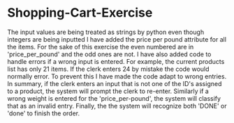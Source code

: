# Shopping-Cart-Exercise

The input values are being treated as strings by python even though integers are being inputted
I have added the price per pound attribute for all the items.  For the sake of this exercise the even numbered are in 'price_per_pound' and the odd ones are not.
I have also added code to handle errors if a wrong input is entered.  For example, the current products list has only 21 items. If the clerk enters 24 by mistake the code would normally error. To prevent this I have made the code adapt to wrong entries. In summary, if the clerk enters an input that is not one of the ID's assigned to a product, the system will prompt the clerk to re-enter.  Similarly if a wrong weight is entered for the 'price_per-pound', the system will classify that as an invalid entry.  Finally, the the system will recognize both 'DONE' or 'done' to finish the order.